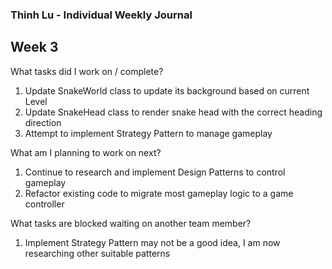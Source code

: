 ### Thinh Lu - Individual Weekly Journal

## Week 3
What tasks did I work on / complete?
   1. Update SnakeWorld class to update its background based on current Level
   2. Update SnakeHead class to render snake head with the correct heading direction
   3. Attempt to implement Strategy Pattern to manage gameplay

What am I planning to work on next?
   1. Continue to research and implement Design Patterns to control gameplay 
   2. Refactor existing code to migrate most gameplay logic to a game controller

What tasks are blocked waiting on another team member?
   1. Implement Strategy Pattern may not be a good idea, I am now researching other suitable patterns